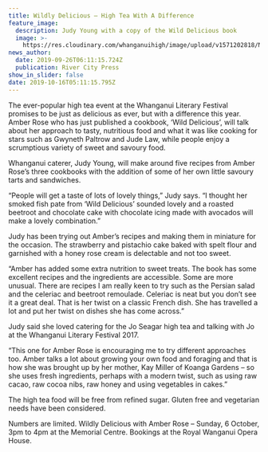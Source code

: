 ```yaml
---
title: Wildly Delicious – High Tea With A Difference
feature_image:
  description: Judy Young with a copy of the Wild Delicious book
  image: >-
    https://res.cloudinary.com/whanganuihigh/image/upload/v1571202818/News/Judy_Young._RCP_26.9.19.jpg
news_author:
  date: 2019-09-26T06:11:15.724Z
  publication: River City Press
show_in_slider: false
date: 2019-10-16T05:11:15.795Z
---
```

The ever-popular high tea event at the Whanganui Literary Festival promises to be just as delicious as ever, but with a difference this year. Amber Rose who has just published a cookbook, ‘Wild Delicious’, will talk about her approach to tasty, nutritious food and what it was like cooking for stars such as Gwyneth Paltrow and Jude Law, while people enjoy a scrumptious variety of sweet and savoury food.

Whanganui caterer, Judy Young, will make around five recipes from Amber Rose’s three cookbooks with the addition of some of her own little savoury tarts and sandwiches.

“People will get a taste of lots of lovely things,” Judy says. “I thought her smoked fish pate from ‘Wild Delicious’ sounded lovely and a roasted beetroot and chocolate cake with chocolate icing made with avocados will make a lovely combination.”

Judy has been trying out Amber’s recipes and making them in miniature for the occasion. The strawberry and pistachio cake baked with spelt flour and garnished with a honey rose cream is delectable and not too sweet.

“Amber has added some extra nutrition to sweet treats. The book has some excellent recipes and the ingredients are accessible. Some are more unusual. There are recipes I am really keen to try such as the Persian salad and the celeriac and beetroot remoulade. Celeriac is neat but you don’t see it a great deal. That is her twist on a classic French dish. She has travelled a lot and put her twist on dishes she has come across.”

Judy said she loved catering for the Jo Seagar high tea and talking with Jo at the Whanganui Literary Festival 2017.

“This one for Amber Rose is encouraging me to try different approaches too. Amber talks a lot about growing your own food and foraging and that is how she was brought up by her mother, Kay Miller of Koanga Gardens – so she uses fresh ingredients, perhaps with a modern twist, such as using raw cacao, raw cocoa nibs, raw honey and using vegetables in cakes.”

The high tea food will be free from refined sugar. Gluten free and vegetarian needs have been considered.

Numbers are limited. Wildly Delicious with Amber Rose – Sunday, 6 October, 3pm to 4pm at the Memorial Centre. Bookings at the Royal Wanganui Opera House.
